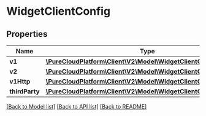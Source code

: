 # WidgetClientConfig

## Properties
Name | Type | Description | Notes
------------ | ------------- | ------------- | -------------
**v1** | [**\PureCloudPlatform\Client\V2\Model\WidgetClientConfigV1**](WidgetClientConfigV1.md) |  | [optional] 
**v2** | [**\PureCloudPlatform\Client\V2\Model\WidgetClientConfigV2**](WidgetClientConfigV2.md) |  | [optional] 
**v1Http** | [**\PureCloudPlatform\Client\V2\Model\WidgetClientConfigV1Http**](WidgetClientConfigV1Http.md) |  | [optional] 
**thirdParty** | [**\PureCloudPlatform\Client\V2\Model\WidgetClientConfigThirdParty**](WidgetClientConfigThirdParty.md) |  | [optional] 

[[Back to Model list]](../README.md#documentation-for-models) [[Back to API list]](../README.md#documentation-for-api-endpoints) [[Back to README]](../README.md)


